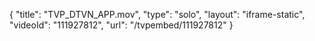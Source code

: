{
    "title": "TVP_DTVN_APP.mov",
    "type": "solo",
    "layout": "iframe-static",
    "videoId": "111927812",
    "url": "\/tvpembed\/111927812"
}